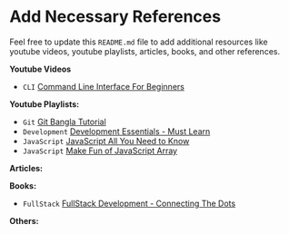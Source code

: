 # Add Necessary References

Feel free to update this `README.md` file to add additional resources like youtube videos, youtube playlists, articles, books, and other references.

**Youtube Videos**

-   `CLI` [Command Line Interface For Beginners](https://youtu.be/xF6t9h8iD6I)

**Youtube Playlists:**

-   `Git` [Git Bangla Tutorial](https://www.youtube.com/playlist?list=PL_XxuZqN0xVDDw5eyzuRDXBzgdnW7UpDF)
-   `Development` [Development Essentials - Must Learn](https://www.youtube.com/playlist?list=PL_XxuZqN0xVAebtxbmfZUaq69AS3ST4RZ)
-   `JavaScript` [JavaScript All You Need to Know](https://www.youtube.com/playlist?list=PL_XxuZqN0xVAu_dWUVFbscqZdTzE8t6Z1)
-   `JavaScript` [Make Fun of JavaScript Array](https://www.youtube.com/playlist?list=PL_XxuZqN0xVDr08QgQHljCecWtA4jBLnS)

**Articles:**

**Books:**
- `FullStack` [FullStack Development - Connecting The Dots](https://www.rokomari.com/book/211527/fullstack-development)

**Others:**
